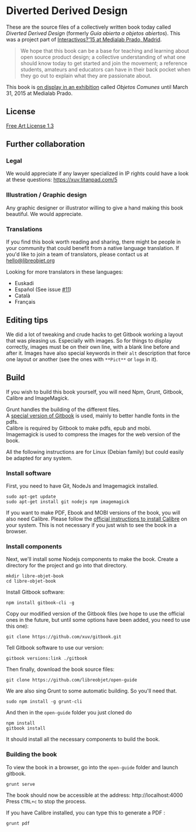 Diverted Derived Design
=======================

These are the source files of a collectively written book today called _Diverted Derived Design_ (formerly _Guía abierta a objetos abiertos_).
This was a project part of [Interactivos?'15 at Medialab Prado, Madrid](http://comunidad.medialab-prado.es/en/groups/open-guide-open-objects).

> We hope that this book can be a base for teaching and learning about open source product design; a collective understanding of what one should know today to get started and join the movement; a reference students, amateurs and educators can have in their back pocket when they go out to explain what they are passionate about.

This book is [on display in an exhibition](http://medialab-prado.es/article/exposicion-objetos-comunes) called _Objetos Comunes_ until March 31, 2015 at Medialab Prado.

License
-----------
[Free Art License 1.3](http://artlibre.org/licence/lal/en/)

Further collaboration
---------------------
### Legal
We would appreciate if any lawyer specialized in IP rights could have a look at these questions: https://xuv.titanpad.com/5

### Illustration / Graphic design
Any graphic designer or illustrator willing to give a hand making this book beautiful. We would appreciate.

### Translations
If you find this book worth reading and sharing, there might be people in your community that could benefit from a native language translation.
If you'd like to join a team of translators, please contact us at hello@libreobjet.org

Looking for more translators in these languages:
- Euskadi
- Español (See issue [#11](https://github.com/libreobjet/open-guide/issues/11))
- Català
- Français

Editing tips
------------
We did a lot of tweaking and crude hacks to get Gitbook working a layout that was pleasing us. Especially with images.
So for things to display correctly, images must be on their own line, with a blank line before and after it. Images have also special keywords in their `alt` description that force one layout or another (see the ones with `**Pict**` or `logo` in it). 

Build
-----

If you wish to build this book yourself, you will need Npm, Grunt, Gitbook, Calibre and ImageMagick.

Grunt handles the building of the different files.  
A [special version of Gitbook](https://github.com/xuv/gitbook) is used, mainly to better handle fonts in the pdfs.  
Calibre is required by Gitbook to make pdfs, epub and mobi.  
Imagemagick is used to compress the images for the web version of the book.  

All the following instructions are for Linux (Debian family) but could easily be adapted for any system.

### Install software
First, you need to have Git, NodeJs and Imagemagick installed.  
```
sudo apt-get update
sudo apt-get install git nodejs npm imagemagick
```

If you want to make PDF, Ebook and MOBI versions of the book, you will also need Calibre. Please follow the [official instructions to install Calibre](http://calibre-ebook.com/download) on your system. This is not necessary if you just wish to see the book in a browser.

### Install components
Next, we'll install some Nodejs components to make the book.
Create a directory for the project and go into that directory.  
```
mkdir libre-objet-book
cd libre-objet-book
```

Install Gitbook software:
```
npm install gitbook-cli -g
```

Copy our modified version of the Gitbook files (we hope to use the official ones in the future, but until some options have been added, you need to use this one):
```
git clone https://github.com/xuv/gitbook.git
```
Tell Gitbook software to use our version:
```
gitbook versions:link ./gitbook
```
Then finally, download the book source files:
```
git clone https://github.com/libreobjet/open-guide
```
We are also sing Grunt to some automatic building. So you'll need that.
```
sudo npm install -g grunt-cli
```
And then in the `open-guide` folder you just cloned do
```
npm install
gitbook install
```
It should install all the necessary components to build the book.


### Building the book
To view the book in a browser, go into the `open-guide` folder and launch gitbook.
```
grunt serve
```
The book should now be accessible at the address: http://localhost:4000  
Press `CTRL+c` to stop the process.

If you have Calibre installed, you can type this to generate a PDF :
```
grunt pdf
```
